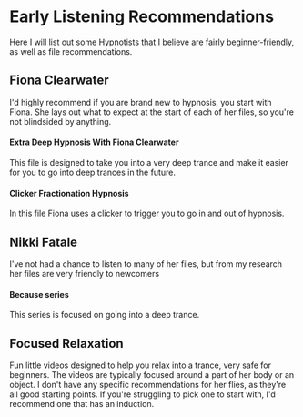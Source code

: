 # Early Listening Recommendations

Here I will list out some Hypnotists that I believe are fairly beginner-friendly, as well as file recommendations.

## Fiona Clearwater
I'd highly recommend if you are brand new to hypnosis, you start with Fiona. She lays out what to expect at the start of each of her files, so you're not blindsided by anything.

#### Extra Deep Hypnosis With Fiona Clearwater
This file is designed to take you into a very deep trance and make it easier for you to go into deep trances in the future.

#### Clicker Fractionation Hypnosis
In this file Fiona uses a clicker to trigger you to go in and out of hypnosis.   

## Nikki Fatale
I've not had a chance to listen to many of her files, but from my research her files are very friendly to newcomers

#### Because series
This series is focused on going into a deep trance.

## Focused Relaxation
Fun little videos designed to help you relax into a trance, very safe for beginners. The videos are typically focused around a part of her body or an object. I don't have any specific recommendations for her flies, as they're all good starting points. If you're struggling to pick one to start with, I'd recommend one that has an induction.